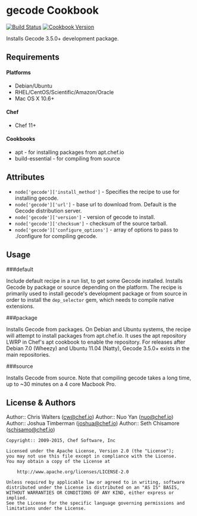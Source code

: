 gecode Cookbook
===============

[![Build Status](https://travis-ci.org/chef-cookbooks/gecode.svg?branch=master)](http://travis-ci.org/chef-cookbooks/gecode)
[![Cookbook Version](https://img.shields.io/cookbook/v/gecode.svg)](https://supermarket.chef.io/cookbooks/gecode)


Installs Gecode 3.5.0+ development package.

Requirements
------------
#### Platforms
- Debian/Ubuntu
- RHEL/CentOS/Scientific/Amazon/Oracle
- Mac OS X 10.6+

#### Chef
- Chef 11+

#### Cookbooks

* apt - for installing packages from apt.chef.io
* build-essential - for compiling from source

Attributes
----------

* `node['gecode']['install_method']` - Specifies the recipe to use for installing gecode.
* `node['gecode']['url']` - base url to download from. Default is the Gecode distribution server.
* `node['gecode']['version']` - version of gecode to install.
* `node['gecode']['checksum']` - checksum of the source tarball.
* `node['gecode']['configure_options']` - array of options to pass to ./configure for compiling gecode.

Usage
-----

###default

Include default recipe in a run list, to get some Gecode installed. Installs Gecode by package or source depending on the platform. The recipe is primarily used to install gecode's development package or from source in order to install the `dep_selector` gem, which needs to compile native extensions.

###package

Installs Gecode from packages.  On Debian and Ubuntu systems, the recipe will attempt to install packages from apt.chef.io. It uses the apt repository LWRP in Chef's apt cookbook to enable the repository.  For releases after Debian 7.0 (Wheezy) and Ubuntu 11.04 (Natty), Gecode 3.5.0+ exists in the main repositories.

###source

Installs Gecode from source.  Note that compiling gecode takes a long time, up to ~30 minutes on a 4 core Macbook Pro.

License & Authors
-----------------

Author:: Chris Walters (<cw@chef.io>)
Author:: Nuo Yan (<nuo@chef.io>)
Author:: Joshua Timberman (<joshua@chef.io>)
Author:: Seth Chisamore (<schisamo@chef.io>)

```text
Copyright:: 2009-2015, Chef Software, Inc

Licensed under the Apache License, Version 2.0 (the "License");
you may not use this file except in compliance with the License.
You may obtain a copy of the License at

    http://www.apache.org/licenses/LICENSE-2.0

Unless required by applicable law or agreed to in writing, software
distributed under the License is distributed on an "AS IS" BASIS,
WITHOUT WARRANTIES OR CONDITIONS OF ANY KIND, either express or implied.
See the License for the specific language governing permissions and
limitations under the License.
```
